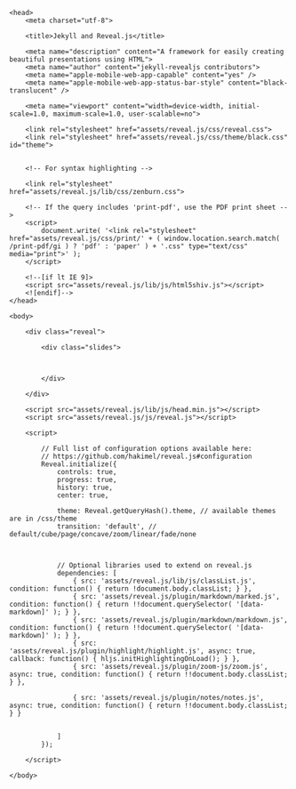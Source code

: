 <!doctype html>
<html lang="en">

	<head>
		<meta charset="utf-8">

		<title>Jekyll and Reveal.js</title>

		<meta name="description" content="A framework for easily creating beautiful presentations using HTML">
		<meta name="author" content="jekyll-revealjs contributors">
		<meta name="apple-mobile-web-app-capable" content="yes" />
		<meta name="apple-mobile-web-app-status-bar-style" content="black-translucent" />

		<meta name="viewport" content="width=device-width, initial-scale=1.0, maximum-scale=1.0, user-scalable=no">

		<link rel="stylesheet" href="assets/reveal.js/css/reveal.css">
		<link rel="stylesheet" href="assets/reveal.js/css/theme/black.css" id="theme">


		<!-- For syntax highlighting -->
		
		<link rel="stylesheet" href="assets/reveal.js/lib/css/zenburn.css">

		<!-- If the query includes 'print-pdf', use the PDF print sheet -->
		<script>
			document.write( '<link rel="stylesheet" href="assets/reveal.js/css/print/' + ( window.location.search.match( /print-pdf/gi ) ? 'pdf' : 'paper' ) + '.css" type="text/css" media="print">' );
		</script>

		<!--[if lt IE 9]>
		<script src="assets/reveal.js/lib/js/html5shiv.js"></script>
		<![endif]-->
	</head>

	<body>

		<div class="reveal">

			<div class="slides">

				

			</div>

		</div>

		<script src="assets/reveal.js/lib/js/head.min.js"></script>
		<script src="assets/reveal.js/js/reveal.js"></script>

		<script>

			// Full list of configuration options available here:
			// https://github.com/hakimel/reveal.js#configuration
			Reveal.initialize({
				controls: true,
				progress: true,
				history: true,
				center: true,

				theme: Reveal.getQueryHash().theme, // available themes are in /css/theme
				transition: 'default', // default/cube/page/concave/zoom/linear/fade/none

				

				// Optional libraries used to extend on reveal.js
				dependencies: [
					{ src: 'assets/reveal.js/lib/js/classList.js', condition: function() { return !document.body.classList; } },
					{ src: 'assets/reveal.js/plugin/markdown/marked.js', condition: function() { return !!document.querySelector( '[data-markdown]' ); } },
					{ src: 'assets/reveal.js/plugin/markdown/markdown.js', condition: function() { return !!document.querySelector( '[data-markdown]' ); } },
					{ src: 'assets/reveal.js/plugin/highlight/highlight.js', async: true, callback: function() { hljs.initHighlightingOnLoad(); } },
					{ src: 'assets/reveal.js/plugin/zoom-js/zoom.js', async: true, condition: function() { return !!document.body.classList; } },
					
					{ src: 'assets/reveal.js/plugin/notes/notes.js', async: true, condition: function() { return !!document.body.classList; } }
					
					
				]
			});

		</script>

	</body>
</html>
